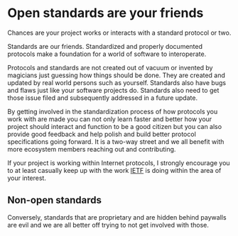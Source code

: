 # Open standards are your friends

Chances are your project works or interacts with a standard protocol or two.

Standards are our friends. Standardized and properly documented protocols make
a foundation for a world of software to interoperate.

Protocols and standards are not created out of vacuum or invented by magicians
just guessing how things should be done. They are created and updated by real
world persons such as yourself. Standards also have bugs and flaws just like
your software projects do. Standards also need to get those issue filed and
subsequently addressed in a future update.

By getting involved in the standardization process of how protocols you work
with are made you can not only learn faster and better how your project should
interact and function to be a good citizen but you can also provide good
feedback and help polish and build better protocol specifications going
forward. It is a two-way street and we all benefit with more ecosystem members
reaching out and contributing.

If your project is working within Internet protocols, I strongly encourage
you to at least casually keep up with the work [IETF](https://www.ietf.org) is
doing within the area of your interest.

## Non-open standards

Conversely, standards that are proprietary and are hidden behind paywalls are
evil and we are all better off trying to not get involved with those.

